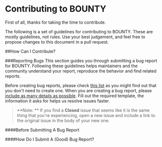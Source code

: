 Contributing to BOUNTY
======================

First of all, thanks for taking the time to contribute.

The following is a set of guidelines for contributing to BOUNTY. These are mostly
guidelines, not rules. Use your best judgement, and feel free to propose changes to
this document in a pull request.

##How Can I Contribute?

###Reporting Bugs
This section guides you through submitting a bug report for BOUNTY. Following these guidelines helps maintainers and the community understand your report, reproduce the behavior and find related reports.

Before creating bug reports, please check [this list](#before-submitting-a-bug-report) as you might find out that you don't need to create one. When you are creating a bug report, please [include as many details as possible](#how-do-i-submit-a-good-bug-report). Fill out the required template, the information it asks for helps us resolve issues faster.

> **Note: ** If you find a **Closed** issue that seems like it is the same thing that you're experiencing, open a new issue and include a link to the original issue in the body of your new one.

####Before Submitting A Bug Report


####How Do I Submit A (Good) Bug Report?
